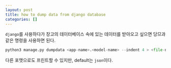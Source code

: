 ```yaml
---
layout: post
title: how to dump data from django database
categories: []
---
```


`django`를 사용하다가 장고의 데이터베이스 속에 있는 데이터를 받아오고 싶으면 당므과 같은 명령을 사용하면 된다.

```python
python3 manage.py dumpdata <app-name>.<model-name> --indent 4 > <file-name>.json
```

다른 포맷으로도 프린트할 수 있지만, default는 `json`이다.
